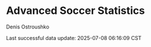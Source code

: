 # Advanced Soccer Statistics
Denis Ostroushko

<!-- gfm -->

Last successful data update: 2025-07-08 06:16:09 CST
